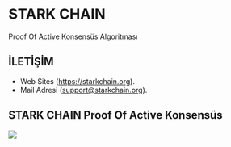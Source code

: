 # STARK CHAIN

Proof Of Active Konsensüs Algoritması

## İLETİŞİM

- Web Sites (https://starkchain.org).
- Mail Adresi (support@starkchain.org).

## STARK CHAIN Proof Of Active Konsensüs 








<img src="https://github.com/starkchain/STARK/blob/master/stark-256*256.png">
